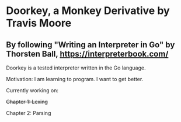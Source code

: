 # Doorkey, a Monkey Derivative by Travis Moore
## By following "Writing an Interpreter in Go" by Thorsten Ball, https://interpreterbook.com/

Doorkey is a tested interpreter written in the Go language.

Motivation: I am learning to program. I want to get better.

Currently working on:

~~Chapter 1: Lexing~~

Chapter 2: Parsing